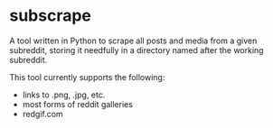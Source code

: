 # subscrape

A tool written in Python to scrape all posts and media from a given subreddit, storing it needfully in a directory named after the working subreddit.

This tool currently supports the following:

* links to .png, .jpg, etc.
* most forms of reddit galleries
* redgif.com 

